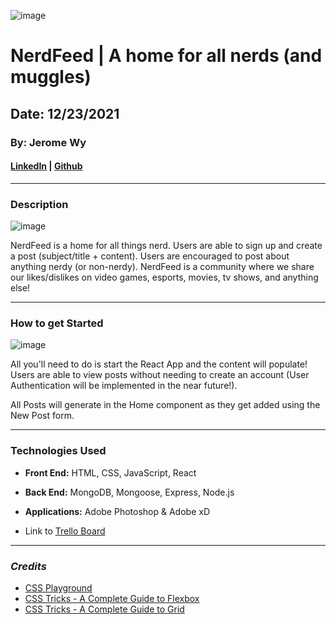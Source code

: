 ![image](https://i.imgur.com/QUPmgFY.png)

# NerdFeed | A home for all nerds (and muggles)

## Date: 12/23/2021

### By: Jerome Wy

#### [LinkedIn](https://www.linkedin.com/in/jerome-wy-367bb85b/) | [Github](https://github.com/jerome-wy)

---

### Description

![image](https://i.imgur.com/OjrbV3C.png)

NerdFeed is a home for all things nerd. Users are able to sign up and create a post (subject/title + content). Users are encouraged to post about anything nerdy (or non-nerdy). NerdFeed is a community where we share our likes/dislikes on video games, esports, movies, tv shows, and anything else!

---

### How to get Started

![image](https://i.imgur.com/LHzjkQa.png)

All you'll need to do is start the React App and the content will populate! Users are able to view posts without needing to create an account (User Authentication will be implemented in the near future!).

All Posts will generate in the Home component as they get added using the New Post form.

---

### Technologies Used

- **Front End:** HTML, CSS, JavaScript, React
- **Back End:** MongoDB, Mongoose, Express, Node.js
- **Applications:** Adobe Photoshop & Adobe xD

- Link to [Trello Board](https://trello.com/b/QM02MyMf/nerdfeed-all-muggles-are-welcome-to-nerd-out)

---

### **_Credits_**

- [CSS Playground](https://css-playground.com/view/55/css-transition-playground-with-hover)
- [CSS Tricks - A Complete Guide to Flexbox](https://css-tricks.com/snippets/css/a-guide-to-flexbox/)
- [CSS Tricks - A Complete Guide to Grid](https://css-tricks.com/snippets/css/complete-guide-grid/)
